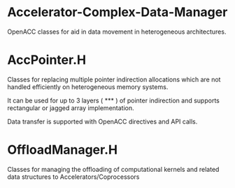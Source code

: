 # Accelerator-Complex-Data-Manager
OpenACC classes for aid in data movement in heterogeneous architectures.

# AccPointer.H

Classes for replacing multiple pointer indirection allocations which are not handled efficiently on heterogeneous memory systems. 

It can be used for up to 3 layers ( *** ) of pointer indirection and supports rectangular or jagged array implementation.

Data transfer is supported with OpenACC directives and API calls.

# OffloadManager.H

Classes for managing the offloading of computational kernels and related data structures to Accelerators/Coprocessors
